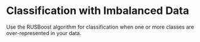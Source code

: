 # **Classification with Imbalanced Data**

Use the RUSBoost algorithm for classification when one or more classes are over-represented in your data.
